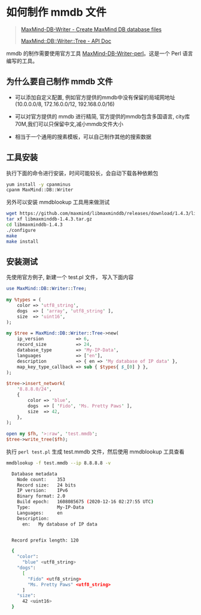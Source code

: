 # 如何制作 mmdb 文件

> [MaxMind-DB-Writer - Create MaxMind DB database files](https://metacpan.org/release/MaxMind-DB-Writer)
> 
> [MaxMind::DB::Writer::Tree - API Doc](https://metacpan.org/pod/MaxMind::DB::Writer::Tree)

mmdb 的制作需要使用官方工具 [MaxMind-DB-Writer-perl](https://github.com/maxmind/MaxMind-DB-Writer-perl)。这是一个 Perl 语言编写的工具。

## 为什么要自己制作 mmdb 文件

- 可以添加自定义配置, 例如官方提供的mmdb中没有保留的局域网地址(10.0.0.0/8, 172.16.0.0/12, 192.168.0.0/16)

- 可以对官方提供的 mmdb 进行精简, 官方提供的mmdb包含多国语言, city库70M,我们可以只保留中文,减小mmdb文件大小

- 相当于一个通用的搜素模板，可以自己制作其他的搜索数据

## 工具安装

执行下面的命令进行安装，时间可能较长，会自动下载各种依赖包

```bash
yum install -y cpanminus
cpanm MaxMind::DB::Writer
```

另外可以安装 mmdblookup 工具用来做测试

```bash
wget https://github.com/maxmind/libmaxminddb/releases/download/1.4.3/libmaxminddb-1.4.3.tar.gz
tar xf libmaxminddb-1.4.3.tar.gz
cd libmaxminddb-1.4.3
./configure
make
make install
```

## 

## 安装测试

先使用官方例子, 新建一个 test.pl 文件， 写入下面内容

```perl
use MaxMind::DB::Writer::Tree;
 
my %types = (
    color => 'utf8_string',
    dogs  => [ 'array', 'utf8_string' ],
    size  => 'uint16',
);
 
my $tree = MaxMind::DB::Writer::Tree->new(
    ip_version            => 6,
    record_size           => 24,
    database_type         => 'My-IP-Data',
    languages             => ['en'],
    description           => { en => 'My database of IP data' },
    map_key_type_callback => sub { $types{ $_[0] } },
);
 
$tree->insert_network(
    '8.8.8.0/24',
    {
        color => 'blue',
        dogs  => [ 'Fido', 'Ms. Pretty Paws' ],
        size  => 42,
    },
);
 
open my $fh, '>:raw', 'test.mmdb';
$tree->write_tree($fh);
```

执行 `perl test.pl` 生成 test.mmdb 文件，然后使用 mmdblookup 工具查看

```bash
mmdblookup -f test.mmdb --ip 8.8.8.8 -v

  Database metadata
    Node count:    353
    Record size:   24 bits
    IP version:    IPv6
    Binary format: 2.0
    Build epoch:   1608085675 (2020-12-16 02:27:55 UTC)
    Type:          My-IP-Data
    Languages:     en
    Description:
      en:   My database of IP data


  Record prefix length: 120

  {
    "color": 
      "blue" <utf8_string>
    "dogs": 
      [
        "Fido" <utf8_string>
        "Ms. Pretty Paws" <utf8_string>
      ]
    "size": 
      42 <uint16>
  }
```


